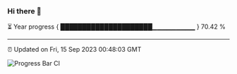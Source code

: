 ### Hi there 👋

⏳ Year progress { █████████████████████▁▁▁▁▁▁▁▁▁ } 70.42 %

---

⏰ Updated on Fri, 15 Sep 2023 00:48:03 GMT

![Progress Bar CI](https://github.com/liununu/liununu/workflows/Progress%20Bar%20CI/badge.svg)
